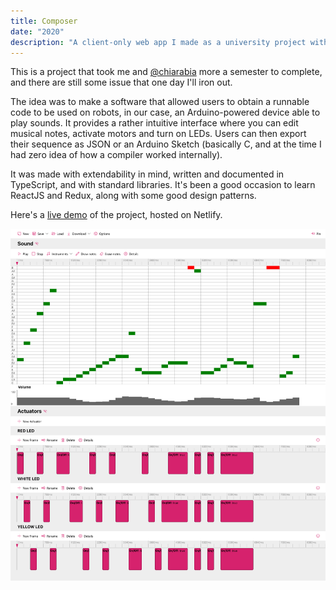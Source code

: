 ```yaml
---
title: Composer
date: "2020"
description: "A client-only web app I made as a university project with ReactJS + ReduxJS that allows to create scripted actions for robots."
---
```


This is a project that took me and [@chiarabia](https://github.com/chiarabia) more a semester to complete, and there are still some issue that one day I'll iron out.

The idea was to make a software that allowed users to obtain a runnable code to be used on robots, in our case, an Arduino-powered device able to play sounds. It provides a rather intuitive interface where you can edit musical notes, activate motors and turn on LEDs. Users can then export their sequence as JSON or an Arduino Sketch (basically C, and at the time I had zero idea of how a compiler worked internally).

It was made with extendability in mind, written and documented in TypeScript, and with standard libraries. It's been a good occasion to learn ReactJS and Redux, along with some good design patterns.

Here's a [live demo](https://github.com/QUB3X/composer) of the project, hosted on Netlify.

![Screenshot](screen1.png)